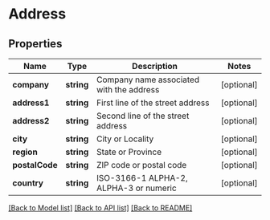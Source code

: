 # Address

## Properties
Name | Type | Description | Notes
------------ | ------------- | ------------- | -------------
**company** | **string** | Company name associated with the address | [optional] 
**address1** | **string** | First line of the street address | [optional] 
**address2** | **string** | Second line of the street address | [optional] 
**city** | **string** | City or Locality | [optional] 
**region** | **string** | State or Province | [optional] 
**postalCode** | **string** | ZIP code or postal code | [optional] 
**country** | **string** | ISO-3166-1  ALPHA-2, ALPHA-3 or numeric | [optional] 

[[Back to Model list]](../README.md#documentation-for-models) [[Back to API list]](../README.md#documentation-for-api-endpoints) [[Back to README]](../README.md)


